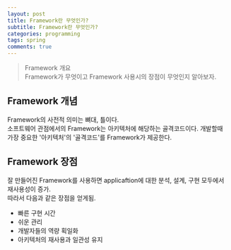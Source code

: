 ```yaml
---
layout: post
title: Framework란 무엇인가?
subtitle: Framework란 무엇인가?
categories: programming
tags: spring
comments: true
---
```



> Framework 개요  
Framework가 무엇이고 Framework 사용시의 장점이 무엇인지 알아보자.

## Framework 개념
Framework의 사전적 의미는 뼈대, 틀이다.  
소프트웨어 관점에서의 Framework는 아키텍처에 해당하는 골격코드이다. 
개발할때 가장 중요한 '아키텍처'의 '골격코드'를 Framework가 제공한다. 

## Framework 장점
잘 만들어진 Framework를 사용하면 applicaftion에 대한 분석, 설계, 구현 모두에서 재사용성이 증가.  
따라서 다음과 같은 장점을 얻게됨.  
- 빠른 구현 시간
- 쉬운 관리
- 개발자들의 역량 획일화
- 아키텍처의 재사용과 일관성 유지
